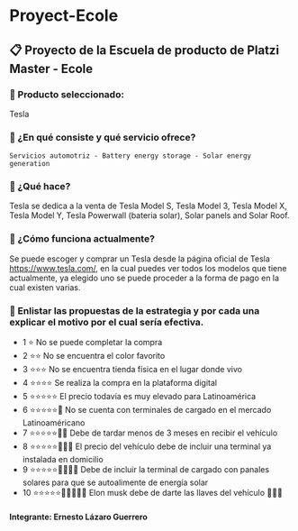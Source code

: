 # Proyect-Ecole

## :clipboard:	 Proyecto de la Escuela de producto de Platzi Master - Ecole

### :pushpin:	 Producto seleccionado:  

Tesla 

### :pushpin:	 ¿En qué consiste y qué servicio ofrece? 

	Servicios automotriz - Battery energy storage - Solar energy generation

### :pushpin:	 ¿Qué hace? 

Tesla se dedica a la venta de Tesla Model S, Tesla Model 3, Tesla Model X, Tesla Model Y, Tesla Powerwall (bateria solar), Solar panels and Solar Roof.




### :pushpin:	 ¿Cómo funciona actualmente?

Se puede escoger y comprar un Tesla desde la página oficial de Tesla https://www.tesla.com/, en la cual puedes ver todos los modelos que tiene actualmente, ya elegido uno se puede proceder a la forma de pago en la cual existen varias.


### :pushpin:	 Enlistar las propuestas de la estrategia y por cada una explicar el motivo por el cual sería efectiva.

* 1	  ⭐	No se puede completar la compra
* 2 	⭐⭐	No se encuentra el color favorito 
* 3	  ⭐⭐⭐	No se encuentra tienda física en el lugar donde vivo
* 4 	⭐⭐⭐⭐	Se realiza la compra en la plataforma digital 
* 5 	⭐⭐⭐⭐⭐	El precio todavía es muy elevado para Latinoamérica 
* 6	  ⭐⭐⭐⭐⭐🌟	No se cuenta con terminales de cargado en el mercado Latinoaméricano 
* 7	  ⭐⭐⭐⭐⭐🌟🌟	Debe de tardar menos de 3 meses en recibir el vehículo 
* 8	  ⭐⭐⭐⭐⭐🌟🌟🌟	El precio del vehículo debe de incluir una terminal ya instalada en domicilio
* 9	  ⭐⭐⭐⭐⭐🌟🌟🌟🌟	Debe de incluir la terminal de cargado con panales solares para que se autoalimente de energía solar
* 10	⭐⭐⭐⭐⭐🌟🌟🌟🌟🌟	Elon musk debe de darte las llaves del vehículo 👩🏽‍🚀



#### Integrante: Ernesto Lázaro Guerrero
